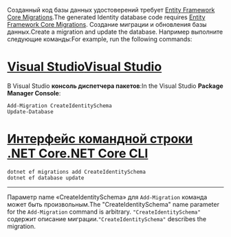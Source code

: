 <span data-ttu-id="8ecf3-101">Созданный код базы данных удостоверений требует [Entity Framework Core Migrations](/ef/core/managing-schemas/migrations/).</span><span class="sxs-lookup"><span data-stu-id="8ecf3-101">The generated Identity database code requires [Entity Framework Core Migrations](/ef/core/managing-schemas/migrations/).</span></span> <span data-ttu-id="8ecf3-102">Создание миграции и обновления базы данных.</span><span class="sxs-lookup"><span data-stu-id="8ecf3-102">Create a migration and update the database.</span></span> <span data-ttu-id="8ecf3-103">Например выполните следующие команды:</span><span class="sxs-lookup"><span data-stu-id="8ecf3-103">For example, run the following commands:</span></span>

# <a name="visual-studiotabvisual-studio"></a>[<span data-ttu-id="8ecf3-104">Visual Studio</span><span class="sxs-lookup"><span data-stu-id="8ecf3-104">Visual Studio</span></span>](#tab/visual-studio)

<span data-ttu-id="8ecf3-105">В Visual Studio **консоль диспетчера пакетов**:</span><span class="sxs-lookup"><span data-stu-id="8ecf3-105">In the Visual Studio **Package Manager Console**:</span></span>

```PMC
Add-Migration CreateIdentitySchema
Update-Database
```

# <a name="net-core-clitabnetcore-cli"></a>[<span data-ttu-id="8ecf3-106">Интерфейс командной строки .NET Core</span><span class="sxs-lookup"><span data-stu-id="8ecf3-106">.NET Core CLI</span></span>](#tab/netcore-cli)

```cli
dotnet ef migrations add CreateIdentitySchema
dotnet ef database update
```

------

<span data-ttu-id="8ecf3-107">Параметр name «CreateIdentitySchema» для `Add-Migration` команда может быть произвольным.</span><span class="sxs-lookup"><span data-stu-id="8ecf3-107">The "CreateIdentitySchema" name parameter for the `Add-Migration` command is arbitrary.</span></span> <span data-ttu-id="8ecf3-108">`"CreateIdentitySchema"` содержит описание миграции.</span><span class="sxs-lookup"><span data-stu-id="8ecf3-108">`"CreateIdentitySchema"` describes the migration.</span></span>